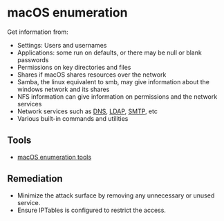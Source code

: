 # macOS enumeration

Get information from:

* Settings: Users and usernames
* Applications: some run on defaults, or there may be null or blank passwords
* Permissions on key directories and files
* Shares if macOS shares resources over the network
* Samba, the linux equivalent to smb, may give information about the windows network and its shares
* NFS information can give information on permissions and the network services
* Network services such as [DNS](dns.md), [LDAP](ldap.md), [SMTP](smtp.md), etc
* Various built-in commands and utilities

## Tools

* [macOS enumeration tools](red-testlab:docs/enum/macos)

## Remediation

* Minimize the attack surface by removing any unnecessary or unused service.
* Ensure IPTables is configured to restrict the access.

